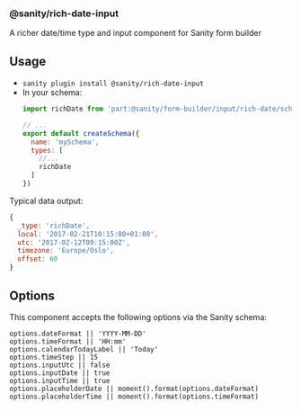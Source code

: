 ### @sanity/rich-date-input
A richer date/time type and input component for Sanity form builder

## Usage

- `sanity plugin install @sanity/rich-date-input`
- In your schema:
  ```js
  import richDate from 'part:@sanity/form-builder/input/rich-date/schema'

  // ...
  export default createSchema({
    name: 'mySchema',
    types: [
      //...
      richDate
    ]
  })

  ```

Typical data output:

```js
{
  _type: 'richDate',
  local: '2017-02-21T10:15:00+01:00',
  utc: '2017-02-12T09:15:00Z',
  timezone: 'Europe/Oslo',
  offset: 60
}
```

## Options

This component accepts the following options via the Sanity schema:

```
options.dateFormat || 'YYYY-MM-DD'
options.timeFormat || 'HH:mm'
options.calendarTodayLabel || 'Today'
options.timeStep || 15
options.inputUtc || false
options.inputDate || true
options.inputTime || true
options.placeholderDate || moment().format(options.dateFormat)
options.placeholderTime || moment().format(options.timeFormat)
```
